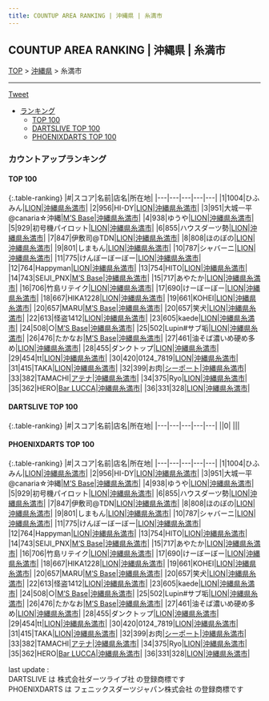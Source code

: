 ```yaml
---
title: COUNTUP AREA RANKING | 沖縄県 | 糸満市
---
```

## COUNTUP AREA RANKING | 沖縄県 | 糸満市

[TOP](/darts/rank/) > [沖縄県](/darts/rank/沖縄県/) > 糸満市

___

<a href="https://twitter.com/share?ref_src=twsrc%5Etfw" data-text="COUNTUP AREA RANKING | 沖縄県糸満市" class="twitter-share-button" data-hashtags="DARTSLIVE,PHOENIXDARTS,darts,ダーツ" data-show-count="false">Tweet</a>

* [ランキング](#カウントアップランキング)
    * [TOP 100](#top-100)
    * [DARTSLIVE TOP 100](#dartslive-top-100)
    * [PHOENIXDARTS TOP 100](#phoenixdarts-top-100)

### カウントアップランキング

#### TOP 100



{:.table-ranking}
|#|スコア|名前|店名|所在地|
|---|---|---|---|---|
|1|1004|<span class="rank-name-pd">ひふみん</span>|<a href="https://vs.phoenixdarts.com/jp/shop/shopDetailInfo/s_56565?s_seq=56565">LION</a>|<a href="/darts/rank/沖縄県/糸満市">沖縄県糸満市</a>|
|2|956|<span class="rank-name-pd">HI-DY</span>|<a href="https://vs.phoenixdarts.com/jp/shop/shopDetailInfo/s_56565?s_seq=56565">LION</a>|<a href="/darts/rank/沖縄県/糸満市">沖縄県糸満市</a>|
|3|951|<span class="rank-name-pd">大城一平@canaria☆沖縄</span>|<a href="https://vs.phoenixdarts.com/jp/shop/shopDetailInfo/s_83214?s_seq=83214">M’S Base</a>|<a href="/darts/rank/沖縄県/糸満市">沖縄県糸満市</a>|
|4|938|<span class="rank-name-pd">ゆうや</span>|<a href="https://vs.phoenixdarts.com/jp/shop/shopDetailInfo/s_56565?s_seq=56565">LION</a>|<a href="/darts/rank/沖縄県/糸満市">沖縄県糸満市</a>|
|5|929|<span class="rank-name-pd">初号機パイロット</span>|<a href="https://vs.phoenixdarts.com/jp/shop/shopDetailInfo/s_56565?s_seq=56565">LION</a>|<a href="/darts/rank/沖縄県/糸満市">沖縄県糸満市</a>|
|6|855|<span class="rank-name-pd">ハウスダーツ勢</span>|<a href="https://vs.phoenixdarts.com/jp/shop/shopDetailInfo/s_56565?s_seq=56565">LION</a>|<a href="/darts/rank/沖縄県/糸満市">沖縄県糸満市</a>|
|7|847|<span class="rank-name-pd">伊敷司@TDN</span>|<a href="https://vs.phoenixdarts.com/jp/shop/shopDetailInfo/s_56565?s_seq=56565">LION</a>|<a href="/darts/rank/沖縄県/糸満市">沖縄県糸満市</a>|
|8|808|<span class="rank-name-pd">ほのぼの</span>|<a href="https://vs.phoenixdarts.com/jp/shop/shopDetailInfo/s_56565?s_seq=56565">LION</a>|<a href="/darts/rank/沖縄県/糸満市">沖縄県糸満市</a>|
|9|801|<span class="rank-name-pd">しまもん</span>|<a href="https://vs.phoenixdarts.com/jp/shop/shopDetailInfo/s_56565?s_seq=56565">LION</a>|<a href="/darts/rank/沖縄県/糸満市">沖縄県糸満市</a>|
|10|787|<span class="rank-name-pd">シャバーニ</span>|<a href="https://vs.phoenixdarts.com/jp/shop/shopDetailInfo/s_56565?s_seq=56565">LION</a>|<a href="/darts/rank/沖縄県/糸満市">沖縄県糸満市</a>|
|11|775|<span class="rank-name-pd">けんぼーぼーぼー</span>|<a href="https://vs.phoenixdarts.com/jp/shop/shopDetailInfo/s_56565?s_seq=56565">LION</a>|<a href="/darts/rank/沖縄県/糸満市">沖縄県糸満市</a>|
|12|764|<span class="rank-name-pd">Happyman</span>|<a href="https://vs.phoenixdarts.com/jp/shop/shopDetailInfo/s_56565?s_seq=56565">LION</a>|<a href="/darts/rank/沖縄県/糸満市">沖縄県糸満市</a>|
|13|754|<span class="rank-name-pd">HITO</span>|<a href="https://vs.phoenixdarts.com/jp/shop/shopDetailInfo/s_56565?s_seq=56565">LION</a>|<a href="/darts/rank/沖縄県/糸満市">沖縄県糸満市</a>|
|14|743|<span class="rank-name-pd">SEIJI_PNX</span>|<a href="https://vs.phoenixdarts.com/jp/shop/shopDetailInfo/s_83214?s_seq=83214">M’S Base</a>|<a href="/darts/rank/沖縄県/糸満市">沖縄県糸満市</a>|
|15|717|<span class="rank-name-pd">あやたか</span>|<a href="https://vs.phoenixdarts.com/jp/shop/shopDetailInfo/s_56565?s_seq=56565">LION</a>|<a href="/darts/rank/沖縄県/糸満市">沖縄県糸満市</a>|
|16|706|<span class="rank-name-pd">竹島リテイク</span>|<a href="https://vs.phoenixdarts.com/jp/shop/shopDetailInfo/s_56565?s_seq=56565">LION</a>|<a href="/darts/rank/沖縄県/糸満市">沖縄県糸満市</a>|
|17|690|<span class="rank-name-pd">けーぼーぼー</span>|<a href="https://vs.phoenixdarts.com/jp/shop/shopDetailInfo/s_56565?s_seq=56565">LION</a>|<a href="/darts/rank/沖縄県/糸満市">沖縄県糸満市</a>|
|18|667|<span class="rank-name-pd">HIKA1228</span>|<a href="https://vs.phoenixdarts.com/jp/shop/shopDetailInfo/s_56565?s_seq=56565">LION</a>|<a href="/darts/rank/沖縄県/糸満市">沖縄県糸満市</a>|
|19|661|<span class="rank-name-pd">KOHEI</span>|<a href="https://vs.phoenixdarts.com/jp/shop/shopDetailInfo/s_56565?s_seq=56565">LION</a>|<a href="/darts/rank/沖縄県/糸満市">沖縄県糸満市</a>|
|20|657|<span class="rank-name-pd">MARU</span>|<a href="https://vs.phoenixdarts.com/jp/shop/shopDetailInfo/s_83214?s_seq=83214">M’S Base</a>|<a href="/darts/rank/沖縄県/糸満市">沖縄県糸満市</a>|
|20|657|<span class="rank-name-pd">笑犬</span>|<a href="https://vs.phoenixdarts.com/jp/shop/shopDetailInfo/s_56565?s_seq=56565">LION</a>|<a href="/darts/rank/沖縄県/糸満市">沖縄県糸満市</a>|
|22|613|<span class="rank-name-pd">怪盗1412</span>|<a href="https://vs.phoenixdarts.com/jp/shop/shopDetailInfo/s_56565?s_seq=56565">LION</a>|<a href="/darts/rank/沖縄県/糸満市">沖縄県糸満市</a>|
|23|605|<span class="rank-name-pd">kaede</span>|<a href="https://vs.phoenixdarts.com/jp/shop/shopDetailInfo/s_56565?s_seq=56565">LION</a>|<a href="/darts/rank/沖縄県/糸満市">沖縄県糸満市</a>|
|24|508|<span class="rank-name-pd">○</span>|<a href="https://vs.phoenixdarts.com/jp/shop/shopDetailInfo/s_83214?s_seq=83214">M’S Base</a>|<a href="/darts/rank/沖縄県/糸満市">沖縄県糸満市</a>|
|25|502|<span class="rank-name-pd">Lupin#サブ垢</span>|<a href="https://vs.phoenixdarts.com/jp/shop/shopDetailInfo/s_56565?s_seq=56565">LION</a>|<a href="/darts/rank/沖縄県/糸満市">沖縄県糸満市</a>|
|26|476|<span class="rank-name-pd">たかなお</span>|<a href="https://vs.phoenixdarts.com/jp/shop/shopDetailInfo/s_83214?s_seq=83214">M’S Base</a>|<a href="/darts/rank/沖縄県/糸満市">沖縄県糸満市</a>|
|27|461|<span class="rank-name-pd">油そば濃いめ硬め多め</span>|<a href="https://vs.phoenixdarts.com/jp/shop/shopDetailInfo/s_56565?s_seq=56565">LION</a>|<a href="/darts/rank/沖縄県/糸満市">沖縄県糸満市</a>|
|28|455|<span class="rank-name-pd">ダンクトップ</span>|<a href="https://vs.phoenixdarts.com/jp/shop/shopDetailInfo/s_56565?s_seq=56565">LION</a>|<a href="/darts/rank/沖縄県/糸満市">沖縄県糸満市</a>|
|29|454|<span class="rank-name-pd">tt</span>|<a href="https://vs.phoenixdarts.com/jp/shop/shopDetailInfo/s_56565?s_seq=56565">LION</a>|<a href="/darts/rank/沖縄県/糸満市">沖縄県糸満市</a>|
|30|420|<span class="rank-name-pd">0124_7819</span>|<a href="https://vs.phoenixdarts.com/jp/shop/shopDetailInfo/s_56565?s_seq=56565">LION</a>|<a href="/darts/rank/沖縄県/糸満市">沖縄県糸満市</a>|
|31|415|<span class="rank-name-pd">TAKA</span>|<a href="https://vs.phoenixdarts.com/jp/shop/shopDetailInfo/s_56565?s_seq=56565">LION</a>|<a href="/darts/rank/沖縄県/糸満市">沖縄県糸満市</a>|
|32|399|<span class="rank-name-pd">お肉</span>|<a href="https://vs.phoenixdarts.com/jp/shop/shopDetailInfo/s_5482?s_seq=5482">シーポート</a>|<a href="/darts/rank/沖縄県/糸満市">沖縄県糸満市</a>|
|33|382|<span class="rank-name-pd">TAMACHI</span>|<a href="https://vs.phoenixdarts.com/jp/shop/shopDetailInfo/s_72096?s_seq=72096">アテナ</a>|<a href="/darts/rank/沖縄県/糸満市">沖縄県糸満市</a>|
|34|375|<span class="rank-name-pd">Ryo</span>|<a href="https://vs.phoenixdarts.com/jp/shop/shopDetailInfo/s_56565?s_seq=56565">LION</a>|<a href="/darts/rank/沖縄県/糸満市">沖縄県糸満市</a>|
|35|362|<span class="rank-name-pd">HERO</span>|<a href="https://vs.phoenixdarts.com/jp/shop/shopDetailInfo/s_84398?s_seq=84398">Bar LUCCA</a>|<a href="/darts/rank/沖縄県/糸満市">沖縄県糸満市</a>|
|36|331|<span class="rank-name-pd">328</span>|<a href="https://vs.phoenixdarts.com/jp/shop/shopDetailInfo/s_56565?s_seq=56565">LION</a>|<a href="/darts/rank/沖縄県/糸満市">沖縄県糸満市</a>|


#### DARTSLIVE TOP 100



{:.table-ranking}
|#|スコア|名前|店名|所在地|
|---|---|---|---|---|
||0|<span class="rank-name-dl"> </span>|<a href=""></a>|<a href="/darts/rank//"></a>|


#### PHOENIXDARTS TOP 100



{:.table-ranking}
|#|スコア|名前|店名|所在地|
|---|---|---|---|---|
|1|1004|<span class="rank-name-pd">ひふみん</span>|<a href="https://vs.phoenixdarts.com/jp/shop/shopDetailInfo/s_56565?s_seq=56565">LION</a>|<a href="/darts/rank/沖縄県/糸満市">沖縄県糸満市</a>|
|2|956|<span class="rank-name-pd">HI-DY</span>|<a href="https://vs.phoenixdarts.com/jp/shop/shopDetailInfo/s_56565?s_seq=56565">LION</a>|<a href="/darts/rank/沖縄県/糸満市">沖縄県糸満市</a>|
|3|951|<span class="rank-name-pd">大城一平@canaria☆沖縄</span>|<a href="https://vs.phoenixdarts.com/jp/shop/shopDetailInfo/s_83214?s_seq=83214">M’S Base</a>|<a href="/darts/rank/沖縄県/糸満市">沖縄県糸満市</a>|
|4|938|<span class="rank-name-pd">ゆうや</span>|<a href="https://vs.phoenixdarts.com/jp/shop/shopDetailInfo/s_56565?s_seq=56565">LION</a>|<a href="/darts/rank/沖縄県/糸満市">沖縄県糸満市</a>|
|5|929|<span class="rank-name-pd">初号機パイロット</span>|<a href="https://vs.phoenixdarts.com/jp/shop/shopDetailInfo/s_56565?s_seq=56565">LION</a>|<a href="/darts/rank/沖縄県/糸満市">沖縄県糸満市</a>|
|6|855|<span class="rank-name-pd">ハウスダーツ勢</span>|<a href="https://vs.phoenixdarts.com/jp/shop/shopDetailInfo/s_56565?s_seq=56565">LION</a>|<a href="/darts/rank/沖縄県/糸満市">沖縄県糸満市</a>|
|7|847|<span class="rank-name-pd">伊敷司@TDN</span>|<a href="https://vs.phoenixdarts.com/jp/shop/shopDetailInfo/s_56565?s_seq=56565">LION</a>|<a href="/darts/rank/沖縄県/糸満市">沖縄県糸満市</a>|
|8|808|<span class="rank-name-pd">ほのぼの</span>|<a href="https://vs.phoenixdarts.com/jp/shop/shopDetailInfo/s_56565?s_seq=56565">LION</a>|<a href="/darts/rank/沖縄県/糸満市">沖縄県糸満市</a>|
|9|801|<span class="rank-name-pd">しまもん</span>|<a href="https://vs.phoenixdarts.com/jp/shop/shopDetailInfo/s_56565?s_seq=56565">LION</a>|<a href="/darts/rank/沖縄県/糸満市">沖縄県糸満市</a>|
|10|787|<span class="rank-name-pd">シャバーニ</span>|<a href="https://vs.phoenixdarts.com/jp/shop/shopDetailInfo/s_56565?s_seq=56565">LION</a>|<a href="/darts/rank/沖縄県/糸満市">沖縄県糸満市</a>|
|11|775|<span class="rank-name-pd">けんぼーぼーぼー</span>|<a href="https://vs.phoenixdarts.com/jp/shop/shopDetailInfo/s_56565?s_seq=56565">LION</a>|<a href="/darts/rank/沖縄県/糸満市">沖縄県糸満市</a>|
|12|764|<span class="rank-name-pd">Happyman</span>|<a href="https://vs.phoenixdarts.com/jp/shop/shopDetailInfo/s_56565?s_seq=56565">LION</a>|<a href="/darts/rank/沖縄県/糸満市">沖縄県糸満市</a>|
|13|754|<span class="rank-name-pd">HITO</span>|<a href="https://vs.phoenixdarts.com/jp/shop/shopDetailInfo/s_56565?s_seq=56565">LION</a>|<a href="/darts/rank/沖縄県/糸満市">沖縄県糸満市</a>|
|14|743|<span class="rank-name-pd">SEIJI_PNX</span>|<a href="https://vs.phoenixdarts.com/jp/shop/shopDetailInfo/s_83214?s_seq=83214">M’S Base</a>|<a href="/darts/rank/沖縄県/糸満市">沖縄県糸満市</a>|
|15|717|<span class="rank-name-pd">あやたか</span>|<a href="https://vs.phoenixdarts.com/jp/shop/shopDetailInfo/s_56565?s_seq=56565">LION</a>|<a href="/darts/rank/沖縄県/糸満市">沖縄県糸満市</a>|
|16|706|<span class="rank-name-pd">竹島リテイク</span>|<a href="https://vs.phoenixdarts.com/jp/shop/shopDetailInfo/s_56565?s_seq=56565">LION</a>|<a href="/darts/rank/沖縄県/糸満市">沖縄県糸満市</a>|
|17|690|<span class="rank-name-pd">けーぼーぼー</span>|<a href="https://vs.phoenixdarts.com/jp/shop/shopDetailInfo/s_56565?s_seq=56565">LION</a>|<a href="/darts/rank/沖縄県/糸満市">沖縄県糸満市</a>|
|18|667|<span class="rank-name-pd">HIKA1228</span>|<a href="https://vs.phoenixdarts.com/jp/shop/shopDetailInfo/s_56565?s_seq=56565">LION</a>|<a href="/darts/rank/沖縄県/糸満市">沖縄県糸満市</a>|
|19|661|<span class="rank-name-pd">KOHEI</span>|<a href="https://vs.phoenixdarts.com/jp/shop/shopDetailInfo/s_56565?s_seq=56565">LION</a>|<a href="/darts/rank/沖縄県/糸満市">沖縄県糸満市</a>|
|20|657|<span class="rank-name-pd">MARU</span>|<a href="https://vs.phoenixdarts.com/jp/shop/shopDetailInfo/s_83214?s_seq=83214">M’S Base</a>|<a href="/darts/rank/沖縄県/糸満市">沖縄県糸満市</a>|
|20|657|<span class="rank-name-pd">笑犬</span>|<a href="https://vs.phoenixdarts.com/jp/shop/shopDetailInfo/s_56565?s_seq=56565">LION</a>|<a href="/darts/rank/沖縄県/糸満市">沖縄県糸満市</a>|
|22|613|<span class="rank-name-pd">怪盗1412</span>|<a href="https://vs.phoenixdarts.com/jp/shop/shopDetailInfo/s_56565?s_seq=56565">LION</a>|<a href="/darts/rank/沖縄県/糸満市">沖縄県糸満市</a>|
|23|605|<span class="rank-name-pd">kaede</span>|<a href="https://vs.phoenixdarts.com/jp/shop/shopDetailInfo/s_56565?s_seq=56565">LION</a>|<a href="/darts/rank/沖縄県/糸満市">沖縄県糸満市</a>|
|24|508|<span class="rank-name-pd">○</span>|<a href="https://vs.phoenixdarts.com/jp/shop/shopDetailInfo/s_83214?s_seq=83214">M’S Base</a>|<a href="/darts/rank/沖縄県/糸満市">沖縄県糸満市</a>|
|25|502|<span class="rank-name-pd">Lupin#サブ垢</span>|<a href="https://vs.phoenixdarts.com/jp/shop/shopDetailInfo/s_56565?s_seq=56565">LION</a>|<a href="/darts/rank/沖縄県/糸満市">沖縄県糸満市</a>|
|26|476|<span class="rank-name-pd">たかなお</span>|<a href="https://vs.phoenixdarts.com/jp/shop/shopDetailInfo/s_83214?s_seq=83214">M’S Base</a>|<a href="/darts/rank/沖縄県/糸満市">沖縄県糸満市</a>|
|27|461|<span class="rank-name-pd">油そば濃いめ硬め多め</span>|<a href="https://vs.phoenixdarts.com/jp/shop/shopDetailInfo/s_56565?s_seq=56565">LION</a>|<a href="/darts/rank/沖縄県/糸満市">沖縄県糸満市</a>|
|28|455|<span class="rank-name-pd">ダンクトップ</span>|<a href="https://vs.phoenixdarts.com/jp/shop/shopDetailInfo/s_56565?s_seq=56565">LION</a>|<a href="/darts/rank/沖縄県/糸満市">沖縄県糸満市</a>|
|29|454|<span class="rank-name-pd">tt</span>|<a href="https://vs.phoenixdarts.com/jp/shop/shopDetailInfo/s_56565?s_seq=56565">LION</a>|<a href="/darts/rank/沖縄県/糸満市">沖縄県糸満市</a>|
|30|420|<span class="rank-name-pd">0124_7819</span>|<a href="https://vs.phoenixdarts.com/jp/shop/shopDetailInfo/s_56565?s_seq=56565">LION</a>|<a href="/darts/rank/沖縄県/糸満市">沖縄県糸満市</a>|
|31|415|<span class="rank-name-pd">TAKA</span>|<a href="https://vs.phoenixdarts.com/jp/shop/shopDetailInfo/s_56565?s_seq=56565">LION</a>|<a href="/darts/rank/沖縄県/糸満市">沖縄県糸満市</a>|
|32|399|<span class="rank-name-pd">お肉</span>|<a href="https://vs.phoenixdarts.com/jp/shop/shopDetailInfo/s_5482?s_seq=5482">シーポート</a>|<a href="/darts/rank/沖縄県/糸満市">沖縄県糸満市</a>|
|33|382|<span class="rank-name-pd">TAMACHI</span>|<a href="https://vs.phoenixdarts.com/jp/shop/shopDetailInfo/s_72096?s_seq=72096">アテナ</a>|<a href="/darts/rank/沖縄県/糸満市">沖縄県糸満市</a>|
|34|375|<span class="rank-name-pd">Ryo</span>|<a href="https://vs.phoenixdarts.com/jp/shop/shopDetailInfo/s_56565?s_seq=56565">LION</a>|<a href="/darts/rank/沖縄県/糸満市">沖縄県糸満市</a>|
|35|362|<span class="rank-name-pd">HERO</span>|<a href="https://vs.phoenixdarts.com/jp/shop/shopDetailInfo/s_84398?s_seq=84398">Bar LUCCA</a>|<a href="/darts/rank/沖縄県/糸満市">沖縄県糸満市</a>|
|36|331|<span class="rank-name-pd">328</span>|<a href="https://vs.phoenixdarts.com/jp/shop/shopDetailInfo/s_56565?s_seq=56565">LION</a>|<a href="/darts/rank/沖縄県/糸満市">沖縄県糸満市</a>|


<div class="footer border-top border-gray-light mt-5 pt-3 text-right text-gray">
    last update : <span style="font-weight: italic" id="foot_last_modified"></span><br />
    DARTSLIVE は 株式会社ダーツライブ社 の登録商標です<br />
    PHOENIXDARTS は フェニックスダーツジャパン株式会社 の登録商標です<br />
</div>

<script src="https://cdnjs.cloudflare.com/ajax/libs/jquery.tablesorter/2.31.3/js/jquery.tablesorter.min.js" integrity="sha512-qzgd5cYSZcosqpzpn7zF2ZId8f/8CHmFKZ8j7mU4OUXTNRd5g+ZHBPsgKEwoqxCtdQvExE5LprwwPAgoicguNg==" crossorigin="anonymous" referrerpolicy="no-referrer"></script>
<link rel="stylesheet" href="https://cdnjs.cloudflare.com/ajax/libs/jquery.tablesorter/2.31.3/css/theme.default.min.css" integrity="sha512-wghhOJkjQX0Lh3NSWvNKeZ0ZpNn+SPVXX1Qyc9OCaogADktxrBiBdKGDoqVUOyhStvMBmJQ8ZdMHiR3wuEq8+w==" crossorigin="anonymous" referrerpolicy="no-referrer" />
<script>
$(function() {
    $(".table-ranking").tablesorter({sortList:[[0, 0]]});
    $("#foot_last_modified").text(formatDate(new Date(document.lastModified), 'yyyy-MM-dd HH:mm:ss'));
});
</script>

<script async src="https://platform.twitter.com/widgets.js" charset="utf-8"></script>